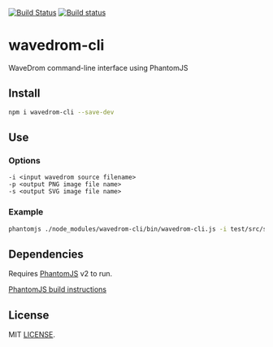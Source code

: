 [![Build Status](https://travis-ci.org/wavedrom/cli.svg?branch=master)](https://travis-ci.org/wavedrom/cli)
[![Build status](https://ci.appveyor.com/api/projects/status/anen4s0shxsq5wj4?svg=true)](https://ci.appveyor.com/project/drom/cli)

# wavedrom-cli

WaveDrom command-line interface using PhantomJS

## Install

```sh
npm i wavedrom-cli --save-dev
```

## Use

### Options

```
-i <input wavedrom source filename>
-p <output PNG image file name>
-s <output SVG image file name>
```

### Example

```sh
phantomjs ./node_modules/wavedrom-cli/bin/wavedrom-cli.js -i test/src/step4.js -p step4.png -s step4.svg
```

## Dependencies

Requires [PhantomJS](http://phantomjs.org/) v2 to run.

[PhantomJS build instructions](http://phantomjs.org/build.html)

## License

MIT [LICENSE](https://github.com/wavedrom/cli/blob/master/LICENSE).
